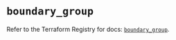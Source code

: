 # `boundary_group`

Refer to the Terraform Registry for docs: [`boundary_group`](https://registry.terraform.io/providers/hashicorp/boundary/1.3.1/docs/resources/group).
